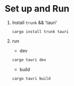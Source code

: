 # Set up and Run

1. Install `trunk` && 'tauri'

    `cargo install trunk tauri`

2. run

    - dev

    ``` bash
    cargo tauri dev
    ```

    - build

    ``` bash
    cargo tauri build
    ```